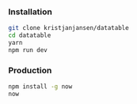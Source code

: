 ### Installation

``` bash
git clone kristjanjansen/datatable
cd datatable
yarn
npm run dev
```
### Production

```bash
npm install -g now
now
```

